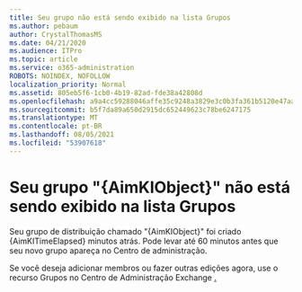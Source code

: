 ```yaml
---
title: Seu grupo não está sendo exibido na lista Grupos
ms.author: pebaum
author: CrystalThomasMS
ms.date: 04/21/2020
ms.audience: ITPro
ms.topic: article
ms.service: o365-administration
ROBOTS: NOINDEX, NOFOLLOW
localization_priority: Normal
ms.assetid: 805eb5f6-1cb0-4b19-82ad-fde38a42808d
ms.openlocfilehash: a9a4cc59288046affe35c9248a3829e3c0b3fa361b5120e47aaeaa34eec7a983
ms.sourcegitcommit: b5f7da89a650d2915dc652449623c78be6247175
ms.translationtype: MT
ms.contentlocale: pt-BR
ms.lasthandoff: 08/05/2021
ms.locfileid: "53907618"
---
```

# <a name="your-group-aimkiobject-not-showing-in-groups-list"></a>Seu grupo "{AimKIObject}" não está sendo exibido na lista Grupos

Seu grupo de distribuição chamado "{AimKIObject}" foi criado {AimKITimeElapsed} minutos atrás. Pode levar até 60 minutos antes que seu novo grupo apareça no Centro de administração.
  
Se você deseja adicionar membros ou fazer outras edições agora, use o recurso Grupos no Centro de Administração Exchange [.](https://outlook.office365.com/ecp/?rfr=Admin_o365&amp;exsvurl=1&amp;mkt=en-US.aspx)
  

